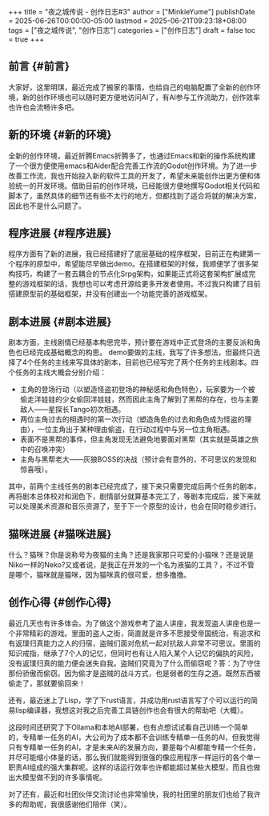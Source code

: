 +++
title = "夜之城传说 - 创作日志#3"
author = ["MinkieYume"]
publishDate = 2025-06-26T00:00:00-05:00
lastmod = 2025-06-21T09:23:18+08:00
tags = ["夜之城传说", "创作日志"]
categories = ["创作日志"]
draft = false
toc = true
+++

## 前言 {#前言}

大家好，这里明琪，最近完成了搬家的事情，也给自己的电脑配置了全新的创作环境，新的创作环境也可以随时更方便地访问AI了，有AI参与工作流助力，创作效率也许也会流畅许多吧。


## 新的环境 {#新的环境}

全新的创作环境，最近折腾Emacs折腾多了，也通过Emacs和新的操作系统构建了一个很方便使用emacs和Aider配合完善工作流的Godot创作环境。为了进一步改善工作流，我也开始投入新的软件工具的开发了，希望未来能创作出更方便和体验统一的开发环境。借助目前的创作环境，已经能很方便地撰写Godot相关代码和脚本了，虽然具体的细节还有些不太行的地方，但都找到了适合将就的解决方案，因此也不是什么问题了。


## 程序进展 {#程序进展}

程序方面有了新的进展，我已经搭建好了底层基础的程序框架，目前正在构建第一个程序的原型中，希望能尽早做出demo。在搭建框架的时候，我顺便学了很多架构技巧，构建了一套去耦合的节点化Srpg架构，如果能正式将这套架构扩展成完整的游戏框架的话，我想也可以考虑开源给更多开发者使用。不过我只构建了目前搭建原型前的基础框架，并没有创建出一个功能完善的游戏框架。


## 剧本进展 {#剧本进展}

剧本方面，主线剧情已经基本构思完毕，预计要在游戏中正式登场的主要反派和角色也已经完成基础概念的构思。
demo要做的主线，我写了许多想法，但最终只选择了4个任务的主线来写具体的剧本，目前也已经写完了两个任务的主线剧本。四个任务的主线大概会分别介绍：

-   主角的登场行动（以塑造怪盗初登场的神秘感和角色特色），玩家要为一个被偷走洋娃娃的少女偷回洋娃娃，然而因此主角了解到了黑帮的存在，也与主要敌人——星探长Tango初次相遇。
-   两位主角过去的相遇时的第一次行动（塑造角色的过去和角色成为怪盗的理由），一位主角出于某种理由偷盗，在行动过程中与另一位主角相遇。
-   表面不是黑帮的事件，但主角发现无法避免地要面对黑帮（其实就是英雄之旅中的召唤冲突）
-   主角与黑帮老大——灰狼BOSS的决战（预计会有意外的，不可思议的发现和惊喜哦）。

其中，前两个主线任务的剧本已经完成了，接下来只需要完成后两个任务的剧本，再将剧本总体校对和润色下，剧情部分就算基本完工了，等剧本完成后，接下来就可以处理美术资源和音乐资源了，至于下一个原型的设计，也会在同时稳步进行。


## 猫咪进展 {#猫咪进展}

什么？猫咪？你是说称号为夜猫的主角？还是我家那只可爱的小猫咪？还是说是Niko一样的Neko?又或者说，是我正在开发的一个名为液猫的工具？，不过不管是哪个，猫咪就是猫咪，因为猫咪真的很可爱，想多撸撸。


## 创作心得 {#创作心得}

最近几天也有许多体会。为了做这个游戏参考了盗人讲座，我发现盗人讲座也是一个非常精彩的游戏。里面的盗人之街，简直就是许多不愿接受帝国统治，有追求和有返璞归真能力之人的归宿，盗贼们面对危机一起对抗敌人非常不可思议。里面的知识戒指，继承了7个人的记忆，但同时也有让人陷入某个人记忆的偏执的风险，没有返璞归真的能力便会迷失自我。盗贼们究竟为了什么而偷窃呢？答：为了守住那份骄傲而偷窃。因为偷才是盗贼的战斗方式，也是弱者的生存之道。既然东西被偷走了，那就要偷回来！

还有，最近迷上了Lisp，学了下rust语言，并成功用rust语言写了个可以运行的简易lisp编译器，我想这对我之后完善工具链创作也会有很大的帮助吧（大概）。

这段时间还研究了下Ollama和本地AI部署，也有点想试试看自己训练一个简单的，专精单一任务的AI，大公司为了成本都不会训练专精单一任务的AI，但我觉得只有专精单一任务的AI，才是未来AI的发展方向，要是每个AI都能专精一个任务，并尽可能缩小体量的话，那么我们就能得到很强的像应用程序一样运行的各个单一职责AI组成的强大集群呢。这样的话运行效率也许都能超过某些大模型，而且也做出大模型做不到的许多事情呢。

对了还有，最近和社团伙伴交流讨论也非常愉快，我的社团里的朋友们也给了我许多的帮助呢，我很感谢他们陪伴（笑）。
